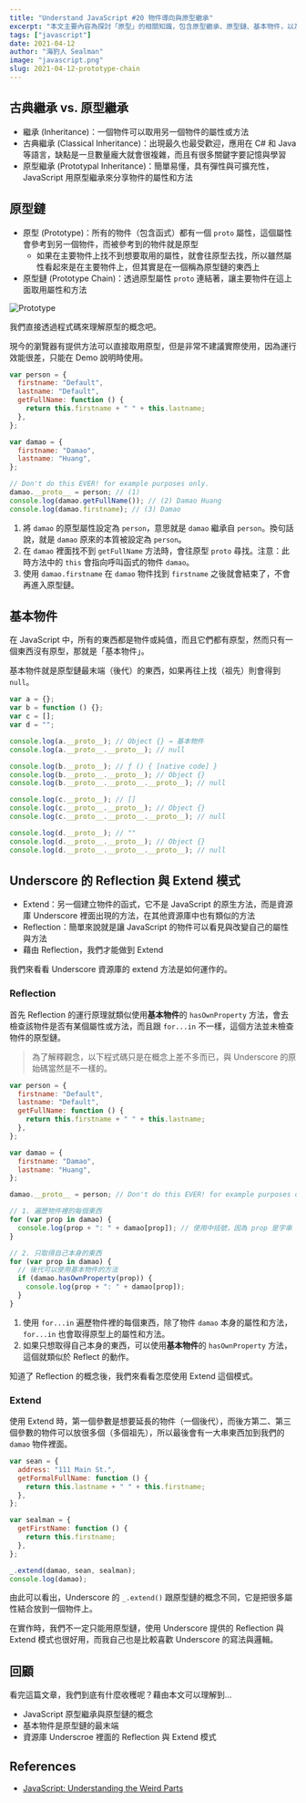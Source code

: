 ```yaml
---
title: "Understand JavaScript #20 物件導向與原型繼承"
excerpt: "本文主要內容為探討「原型」的相關知識，包含原型繼承、原型鏈、基本物件，以及資源庫 Underscore 裡面的 Reflection 與 Extend 模式。"
tags: ["javascript"]
date: 2021-04-12
author: "海豹人 Sealman"
image: "javascript.png"
slug: 2021-04-12-prototype-chain
---
```


## 古典繼承 vs. 原型繼承

- 繼承 (Inheritance)：一個物件可以取用另一個物件的屬性或方法
- 古典繼承 (Classical Inheritance)：出現最久也最受歡迎，應用在 C# 和 Java 等語言，缺點是一旦數量龐大就會很複雜，而且有很多關鍵字要記憶與學習
- 原型繼承 (Prototypal Inheritance)：簡單易懂，具有彈性與可擴充性，JavaScript 用原型繼承來分享物件的屬性和方法

## 原型鏈

- 原型 (Prototype)：所有的物件（包含函式）都有一個 `proto` 屬性，這個屬性會參考到另一個物件，而被參考到的物件就是原型
  - 如果在主要物件上找不到想要取用的屬性，就會往原型去找，所以雖然屬性看起來是在主要物件上，但其實是在一個稱為原型鏈的東西上
- 原型鏈 (Prototype Chain)：透過原型屬性 `proto` 連結著，讓主要物件在這上面取用屬性和方法

![Prototype](https://i.imgur.com/qxzM2yP.png)

我們直接透過程式碼來理解原型的概念吧。

現今的瀏覽器有提供方法可以直接取用原型，但是非常不建議實際使用，因為運行效能很差，只能在 Demo 說明時使用。

```javascript
var person = {
  firstname: "Default",
  lastname: "Default",
  getFullName: function () {
    return this.firstname + " " + this.lastname;
  },
};

var damao = {
  firstname: "Damao",
  lastname: "Huang",
};

// Don't do this EVER! for example purposes only.
damao.__proto__ = person; // (1)
console.log(damao.getFullName()); // (2) Damao Huang
console.log(damao.firstname); // (3) Damao
```

1. 將 `damao` 的原型屬性設定為 `person`，意思就是 `damao` 繼承自 `person`。換句話說，就是 `damao` 原來的本質被設定為 `person`。
2. 在 `damao` 裡面找不到 `getFullName` 方法時，會往原型 `proto` 尋找。注意：此時方法中的 `this` 會指向呼叫函式的物件 `damao`。
3. 使用 `damao.firstname` 在 `damao` 物件找到 `firstname` 之後就會結束了，不會再進入原型鏈。

## 基本物件

在 JavaScript 中，所有的東西都是物件或純值，而且它們都有原型，然而只有一個東西沒有原型，那就是「基本物件」。

基本物件就是原型鏈最末端（後代）的東西，如果再往上找（祖先）則會得到 `null`。

```javascript
var a = {};
var b = function () {};
var c = [];
var d = "";

console.log(a.__proto__); // Object {} → 基本物件
console.log(a.__proto__.__proto__); // null

console.log(b.__proto__); // ƒ () { [native code] }
console.log(b.__proto__.__proto__); // Object {}
console.log(b.__proto__.__proto__.__proto__); // null

console.log(c.__proto__); // []
console.log(c.__proto__.__proto__); // Object {}
console.log(c.__proto__.__proto__.__proto__); // null

console.log(d.__proto__); // ""
console.log(d.__proto__.__proto__); // Object {}
console.log(d.__proto__.__proto__.__proto__); // null
```

## Underscore 的 Reflection 與 Extend 模式

- Extend：另一個建立物件的函式，它不是 JavaScript 的原生方法，而是資源庫 Underscore 裡面出現的方法，在其他資源庫中也有類似的方法
- Reflection：簡單來說就是讓 JavaScript 的物件可以看見與改變自己的屬性與方法
- 藉由 Reflection，我們才能做到 Extend

我們來看看 Underscore 資源庫的 extend 方法是如何運作的。

### Reflection

首先 Reflection 的運行原理就類似使用**基本物件**的 `hasOwnProperty` 方法，會去檢查該物件是否有某個屬性或方法，而且跟 `for...in` 不一樣，這個方法並未檢查物件的原型鏈。

> 為了解釋觀念，以下程式碼只是在概念上差不多而已，與 Underscore 的原始碼當然是不一樣的。

```javascript
var person = {
  firstname: "Default",
  lastname: "Default",
  getFullName: function () {
    return this.firstname + " " + this.lastname;
  },
};

var damao = {
  firstname: "Damao",
  lastname: "Huang",
};

damao.__proto__ = person; // Don't do this EVER! for example purposes only.

// 1. 遍歷物件裡的每個東西
for (var prop in damao) {
  console.log(prop + ": " + damao[prop]); // 使用中括號，因為 prop 是字串
}

// 2. 只取得自己本身的東西
for (var prop in damao) {
  // 後代可以使用基本物件的方法
  if (damao.hasOwnProperty(prop)) {
    console.log(prop + ": " + damao[prop]);
  }
}
```

1. 使用 `for...in` 遍歷物件裡的每個東西，除了物件 `damao` 本身的屬性和方法，`for...in` 也會取得原型上的屬性和方法。
2. 如果只想取得自己本身的東西，可以使用**基本物件**的 `hasOwnProperty` 方法，這個就類似於 Reflect 的動作。

知道了 Reflection 的概念後，我們來看看怎麼使用 Extend 這個模式。

### Extend

使用 Extend 時，第一個參數是想要延長的物件（一個後代），而後方第二、第三個參數的物件可以放很多個（多個祖先），所以最後會有一大串東西加到我們的 `damao` 物件裡面。

```javascript
var sean = {
  address: "111 Main St.",
  getFormalFullName: function () {
    return this.lastname + " " + this.firstname;
  },
};

var sealman = {
  getFirstName: function () {
    return this.firstname;
  },
};

_.extend(damao, sean, sealman);
console.log(damao);
```

由此可以看出，Underscore 的 `_.extend()` 跟原型鏈的概念不同，它是把很多屬性結合放到一個物件上。

在實作時，我們不一定只能用原型鏈，使用 Underscore 提供的 Reflection 與 Extend 模式也很好用，而我自己也是比較喜歡 Underscore 的寫法與邏輯。

## 回顧

看完這篇文章，我們到底有什麼收穫呢？藉由本文可以理解到…

- JavaScript 原型繼承與原型鏈的概念
- 基本物件是原型鏈的最末端
- 資源庫 Underscroe 裡面的 Reflection 與 Extend 模式

## References

- [JavaScript: Understanding the Weird Parts](https://www.udemy.com/course/understand-javascript/)
